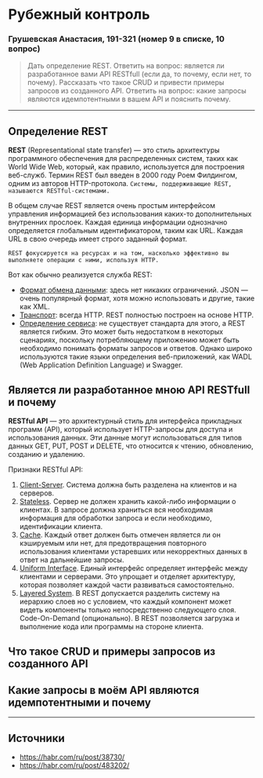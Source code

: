 # Рубежный контроль
### Грушевская Анастасия, 191-321 (номер 9 в списке, 10 вопрос)

>Дать определение REST. Ответить на вопрос: является ли разработанное вами API RESTfull (если да, то почему, если нет, то почему). Рассказать что такое CRUD и привести примеры запросов из созданного API. Ответить на вопрос: какие запросы являются идемпотентными в вашем API и пояснить почему.

---

## Определение REST

**REST** (Representational state transfer) — это стиль архитектуры программного обеспечения для распределенных систем, таких как World Wide Web, который, как правило, используется для построения веб-служб. Термин REST был введен в 2000 году Роем Филдингом, одним из авторов HTTP-протокола. `Системы, поддерживающие REST, называются RESTful-системами.`

В общем случае REST является очень простым интерфейсом управления информацией без использования каких-то дополнительных внутренних прослоек. Каждая единица информации однозначно определяется глобальным идентификатором, таким как URL. Каждая URL в свою очередь имеет строго заданный формат.

`REST фокусируется на ресурсах и на том, насколько эффективно вы выполняете операции с ними, используя HTTP.`

Вот как обычно реализуется служба REST:
- <ins>Формат обмена данными</ins>: здесь нет никаких ограничений. JSON — очень популярный формат, хотя можно использовать и другие, такие как XML.
- <ins>Транспорт</ins>: всегда HTTP. REST полностью построен на основе HTTP.
- <ins>Определение сервиса</ins>: не существует стандарта для этого, а REST является гибким. Это может быть недостатком в некоторых сценариях, поскольку потребляющему приложению может быть необходимо понимать форматы запросов и ответов. Однако широко используются такие языки определения веб-приложений, как WADL (Web Application Definition Language) и Swagger.

## Является ли разработанное мною API RESTfull и почему

**RESTful API** — это архитектурный стиль для интерфейса прикладных программ (API), который использует HTTP-запросы для доступа и использования данных. Эти данные могут использоваться для типов данных GET, PUT, POST и DELETE, что относится к чтению, обновлению, созданию и удалению.

Признаки RESTful API:
1.	<ins>Client-Server</ins>. Система должна быть разделена на клиентов и на серверов. 
2.	<ins>Stateless</ins>. Сервер не должен хранить какой-либо информации о клиентах. В запросе должна храниться вся необходимая информация для обработки запроса и если необходимо, идентификации клиента.
3.	<ins>Cache</ins>․ Каждый ответ должен быть отмечен является ли он кэшируемым или нет, для предотвращения повторного использования клиентами устаревших или некорректных данных в ответ на дальнейшие запросы.
4.	<ins>Uniform Interface</ins>. Единый интерфейс определяет интерфейс между клиентами и серверами. Это упрощает и отделяет архитектуру, которая позволяет каждой части развиваться самостоятельно.
5.	<ins>Layered System</ins>. В REST допускается разделить систему на иерархию слоев но с условием, что каждый компонент может видеть компоненты только непосредственно следующего слоя. 
Code-On-Demand (опционально). В REST позволяется загрузка и выполнение кода или программы на стороне клиента.

## Что такое CRUD и примеры запросов из созданного API

## Какие запросы в моём API являются идемпотентными и почему

---

## Источники
- https://habr.com/ru/post/38730/
- https://habr.com/ru/post/483202/
